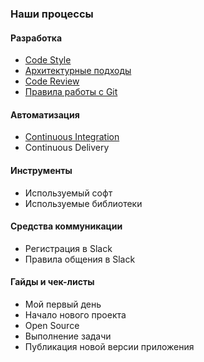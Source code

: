 ### Наши процессы

#### Разработка

- [Code Style](/processes/code-style.md)
- [Архитектурные подходы](/processes/architecture.md)
- [Code Review](/processes/code-review.md)
- [Правила работы с Git](/processes/git.md)

#### Автоматизация
- [Continuous Integration](/processes/continuous-integration/continuous-integration.md)
- Continuous Delivery

#### Инструменты
- Используемый софт
- Используемые библиотеки

#### Средства коммуникации
- Регистрация в Slack
- Правила общения в Slack

#### Гайды и чек-листы
- Мой первый день
- Начало нового проекта
- Open Source
- Выполнение задачи
- Публикация новой версии приложения